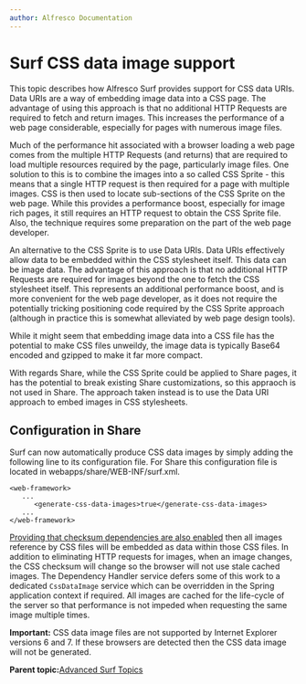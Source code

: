 ```yaml
---
author: Alfresco Documentation
---
```


# Surf CSS data image support

This topic describes how Alfresco Surf provides support for CSS data URIs. Data URIs are a way of embedding image data into a CSS page. The advantage of using this approach is that no additional HTTP Requests are required to fetch and return images. This increases the performance of a web page considerable, especially for pages with numerous image files.

Much of the performance hit associated with a browser loading a web page comes from the multiple HTTP Requests \(and returns\) that are required to load multiple resources required by the page, particularly image files. One solution to this is to combine the images into a so called CSS Sprite - this means that a single HTTP request is then required for a page with multiple images. CSS is then used to locate sub-sections of the CSS Sprite on the web page. While this provides a performance boost, especially for image rich pages, it still requires an HTTP request to obtain the CSS Sprite file. Also, the technique requires some preparation on the part of the web page developer.

An alternative to the CSS Sprite is to use Data URIs. Data URIs effectively allow data to be embedded within the CSS stylesheet itself. This data can be image data. The advantage of this approach is that no additional HTTP Requests are required for images beyond the one to fetch the CSS stylesheet itself. This represents an additional performance boost, and is more convenient for the web page developer, as it does not require the potentially tricking positioning code required by the CSS Sprite approach \(although in practice this is somewhat alleviated by web page design tools\).

While it might seem that embedding image data into a CSS file has the potential to make CSS files unweildy, the image data is typically Base64 encoded and gzipped to make it far more compact.

With regards Share, while the CSS Sprite could be applied to Share pages, it has the potential to break existing Share customizations, so this appraoch is not used in Share. The approach taken instead is to use the Data URI approach to embed images in CSS stylesheets.

## Configuration in Share

Surf can now automatically produce CSS data images by simply adding the following line to its configuration file. For Share this configuration file is located in webapps/share/WEB-INF/surf.xml.

```
<web-framework> 
   ...
      <generate-css-data-images>true</generate-css-data-images> 
   ... 
</web-framework>
```

[Providing that checksum dependencies are also enabled](dev-extensions-share-surf-checksums.md) then all images reference by CSS files will be embedded as data within those CSS files. In addition to eliminating HTTP requests for images, when an image changes, the CSS checksum will change so the browser will not use stale cached images. The Dependency Handler service defers some of this work to a dedicated `CssDataImage` service which can be overridden in the Spring application context if required. All images are cached for the life-cycle of the server so that performance is not impeded when requesting the same image multiple times.

**Important:** CSS data image files are not supported by Internet Explorer versions 6 and 7. If these browsers are detected then the CSS data image will not be generated.

**Parent topic:**[Advanced Surf Topics](../concepts/dev-extensions-share-advanced-surf-topics.md)

